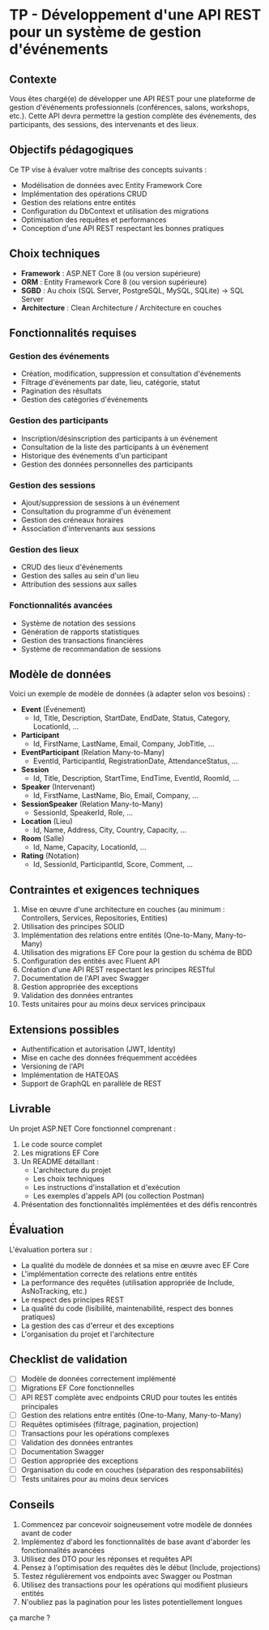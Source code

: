 ﻿# TP - Développement d'une API REST pour un système de gestion d'événements

## Contexte

Vous êtes chargé(e) de développer une API REST pour une plateforme de gestion d'événements
professionnels (conférences, salons, workshops, etc.). Cette API devra permettre la gestion complète des
événements, des participants, des sessions, des intervenants et des lieux.

## Objectifs pédagogiques

Ce TP vise à évaluer votre maîtrise des concepts suivants :
- Modélisation de données avec Entity Framework Core
- Implémentation des opérations CRUD
- Gestion des relations entre entités
- Configuration du DbContext et utilisation des migrations
- Optimisation des requêtes et performances
- Conception d'une API REST respectant les bonnes pratiques

## Choix techniques

- **Framework** : ASP.NET Core 8 (ou version supérieure)
- **ORM** : Entity Framework Core 8 (ou version supérieure)
- **SGBD** : Au choix (SQL Server, PostgreSQL, MySQL, SQLite) -> SQL Server
- **Architecture** : Clean Architecture / Architecture en couches

## Fonctionnalités requises

### Gestion des événements

- Création, modification, suppression et consultation d'événements
- Filtrage d'événements par date, lieu, catégorie, statut
- Pagination des résultats
- Gestion des catégories d'événements

### Gestion des participants

- Inscription/désinscription des participants à un événement
- Consultation de la liste des participants à un événement
- Historique des événements d'un participant
- Gestion des données personnelles des participants

### Gestion des sessions

- Ajout/suppression de sessions à un événement
- Consultation du programme d'un événement
- Gestion des créneaux horaires
- Association d'intervenants aux sessions

### Gestion des lieux

- CRUD des lieux d'événements
- Gestion des salles au sein d'un lieu
- Attribution des sessions aux salles

### Fonctionnalités avancées

- Système de notation des sessions
- Génération de rapports statistiques
- Gestion des transactions financières
- Système de recommandation de sessions

## Modèle de données

Voici un exemple de modèle de données (à adapter selon vos besoins) :
- **Event** (Événement)
   - Id, Title, Description, StartDate, EndDate, Status, Category, LocationId, ...
- **Participant**
   - Id, FirstName, LastName, Email, Company, JobTitle, ...
- **EventParticipant** (Relation Many-to-Many)
   - EventId, ParticipantId, RegistrationDate, AttendanceStatus, ...
- **Session**
   - Id, Title, Description, StartTime, EndTime, EventId, RoomId, ...
- **Speaker** (Intervenant)
   - Id, FirstName, LastName, Bio, Email, Company, ...
- **SessionSpeaker** (Relation Many-to-Many)
   - SessionId, SpeakerId, Role, ...
- **Location** (Lieu)
   - Id, Name, Address, City, Country, Capacity, ...
- **Room** (Salle)
   - Id, Name, Capacity, LocationId, ...
- **Rating** (Notation)
   - Id, SessionId, ParticipantId, Score, Comment, ...

## Contraintes et exigences techniques

1. Mise en œuvre d'une architecture en couches (au minimum : Controllers, Services, Repositories,
Entities)
2. Utilisation des principes SOLID
3. Implémentation des relations entre entités (One-to-Many, Many-to-Many)
4. Utilisation des migrations EF Core pour la gestion du schéma de BDD
5. Configuration des entités avec Fluent API
6. Création d'une API REST respectant les principes RESTful
7. Documentation de l'API avec Swagger
8. Gestion appropriée des exceptions
9. Validation des données entrantes
10. Tests unitaires pour au moins deux services principaux

## Extensions possibles

- Authentification et autorisation (JWT, Identity)
- Mise en cache des données fréquemment accédées
- Versioning de l'API
- Implémentation de HATEOAS
- Support de GraphQL en parallèle de REST

## Livrable

Un projet ASP.NET Core fonctionnel comprenant :
1. Le code source complet
2. Les migrations EF Core
3. Un README détaillant :
   - L'architecture du projet
   - Les choix techniques
   - Les instructions d'installation et d'exécution
   - Les exemples d'appels API (ou collection Postman)
4. Présentation des fonctionnalités implémentées et des défis rencontrés

## Évaluation

L'évaluation portera sur :
- La qualité du modèle de données et sa mise en œuvre avec EF Core
- L'implémentation correcte des relations entre entités
- La performance des requêtes (utilisation appropriée de Include, AsNoTracking, etc.)
- Le respect des principes REST
- La qualité du code (lisibilité, maintenabilité, respect des bonnes pratiques)
- La gestion des cas d'erreur et des exceptions
- L'organisation du projet et l'architecture

## Checklist de validation

- [ ] Modèle de données correctement implémenté
- [ ] Migrations EF Core fonctionnelles
- [ ] API REST complète avec endpoints CRUD pour toutes les entités principales
- [ ] Gestion des relations entre entités (One-to-Many, Many-to-Many)
- [ ] Requêtes optimisées (filtrage, pagination, projection)
- [ ] Transactions pour les opérations complexes
- [ ] Validation des données entrantes
- [ ] Documentation Swagger
- [ ] Gestion appropriée des exceptions
- [ ] Organisation du code en couches (séparation des responsabilités)
- [ ] Tests unitaires pour au moins deux services

## Conseils

1. Commencez par concevoir soigneusement votre modèle de données avant de coder
2. Implémentez d'abord les fonctionnalités de base avant d'aborder les fonctionnalités avancées
3. Utilisez des DTO pour les réponses et requêtes API
4. Pensez à l'optimisation des requêtes dès le début (Include, projections)
5. Testez régulièrement vos endpoints avec Swagger ou Postman
6. Utilisez des transactions pour les opérations qui modifient plusieurs entités
7. N'oubliez pas la pagination pour les listes potentiellement longues

ça marche ?